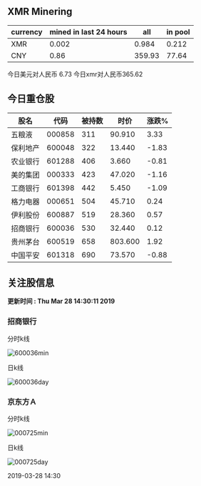## XMR Minering

|currency|mined in last 24 hours|all|in pool|
|---|---|---|---|
|XMR|0.002|0.984|0.212|
|CNY|0.86|359.93|77.64|

今日美元对人民币 6.73	今日xmr对人民币365.62


## 今日重仓股 

|股名|代码|被持数|时价|涨跌%|
|---|---|---|---|---|
|五粮液|000858|311|90.910|3.33|
|保利地产|600048|322|13.440|-1.83|
|农业银行|601288|406|3.660|-0.81|
|美的集团|000333|423|47.020|-1.16|
|工商银行|601398|442|5.450|-1.09|
|格力电器|000651|504|45.710|0.24|
|伊利股份|600887|519|28.360|0.57|
|招商银行|600036|530|32.440|0.12|
|贵州茅台|600519|658|803.600|1.92|
|中国平安|601318|690|73.570|-0.88|

## 关注股信息
**更新时间 : Thu Mar 28 14:30:11 2019**
### 招商银行 
分时k线

![600036min](http://image.sinajs.cn/newchart/min/n/sh600036.gif)

日k线

![600036day](http://image.sinajs.cn/newchart/daily/n/sh600036.gif)

### 京东方Ａ 
分时k线

![000725min](http://image.sinajs.cn/newchart/min/n/sz000725.gif)

日k线

![000725day](http://image.sinajs.cn/newchart/daily/n/sz000725.gif)

2019-03-28 14:30